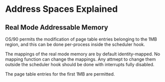 # Address Spaces Explained

## Real Mode Addressable Memory

OS/90 permits the modification of page table entries belonging to the 1MB region, and this can be done per-process inside the scheduler hook.

The mappings of the real mode memory are by default identity-mapped. No mapping function can change the mappings. Any attmept to change them outside the scheduler hook should be done with interrupts fully disabled.

The page table entries for the first 1MB are permitted.
